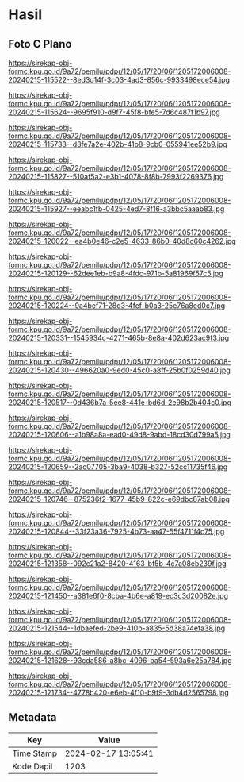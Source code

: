 # Hasil

## Foto C Plano

https://sirekap-obj-formc.kpu.go.id/9a72/pemilu/pdpr/12/05/17/20/06/1205172006008-20240215-115522--8ed3d14f-3c03-4ad3-856c-9933498ece54.jpg

https://sirekap-obj-formc.kpu.go.id/9a72/pemilu/pdpr/12/05/17/20/06/1205172006008-20240215-115624--9695f910-d9f7-45f8-bfe5-7d6c487f1b97.jpg

https://sirekap-obj-formc.kpu.go.id/9a72/pemilu/pdpr/12/05/17/20/06/1205172006008-20240215-115733--d8fe7a2e-402b-41b8-9cb0-055941ee52b9.jpg

https://sirekap-obj-formc.kpu.go.id/9a72/pemilu/pdpr/12/05/17/20/06/1205172006008-20240215-115827--510af5a2-e3b1-4078-8f8b-7993f2269376.jpg

https://sirekap-obj-formc.kpu.go.id/9a72/pemilu/pdpr/12/05/17/20/06/1205172006008-20240215-115927--eeabc1fb-0425-4ed7-8f16-a3bbc5aaab83.jpg

https://sirekap-obj-formc.kpu.go.id/9a72/pemilu/pdpr/12/05/17/20/06/1205172006008-20240215-120022--ea4b0e46-c2e5-4633-86b0-40d8c60c4262.jpg

https://sirekap-obj-formc.kpu.go.id/9a72/pemilu/pdpr/12/05/17/20/06/1205172006008-20240215-120129--62dee1eb-b9a8-4fdc-971b-5a81969f57c5.jpg

https://sirekap-obj-formc.kpu.go.id/9a72/pemilu/pdpr/12/05/17/20/06/1205172006008-20240215-120224--9a4bef71-28d3-4fef-b0a3-25e76a8ed0c7.jpg

https://sirekap-obj-formc.kpu.go.id/9a72/pemilu/pdpr/12/05/17/20/06/1205172006008-20240215-120331--1545934c-4271-465b-8e8a-402d623ac9f3.jpg

https://sirekap-obj-formc.kpu.go.id/9a72/pemilu/pdpr/12/05/17/20/06/1205172006008-20240215-120430--496620a0-9ed0-45c0-a8ff-25b0f0259d40.jpg

https://sirekap-obj-formc.kpu.go.id/9a72/pemilu/pdpr/12/05/17/20/06/1205172006008-20240215-120517--0d436b7a-5ee8-441e-bd6d-2e98b2b404c0.jpg

https://sirekap-obj-formc.kpu.go.id/9a72/pemilu/pdpr/12/05/17/20/06/1205172006008-20240215-120606--a1b98a8a-ead0-49d8-9abd-18cd30d799a5.jpg

https://sirekap-obj-formc.kpu.go.id/9a72/pemilu/pdpr/12/05/17/20/06/1205172006008-20240215-120659--2ac07705-3ba9-4038-b327-52cc11735f46.jpg

https://sirekap-obj-formc.kpu.go.id/9a72/pemilu/pdpr/12/05/17/20/06/1205172006008-20240215-120746--875236f2-1677-45b9-822c-e69dbc87ab08.jpg

https://sirekap-obj-formc.kpu.go.id/9a72/pemilu/pdpr/12/05/17/20/06/1205172006008-20240215-120844--33f23a36-7925-4b73-aa47-55f4711f4c75.jpg

https://sirekap-obj-formc.kpu.go.id/9a72/pemilu/pdpr/12/05/17/20/06/1205172006008-20240215-121358--092c21a2-8420-4163-bf5b-4c7a08eb239f.jpg

https://sirekap-obj-formc.kpu.go.id/9a72/pemilu/pdpr/12/05/17/20/06/1205172006008-20240215-121450--a381e6f0-8cba-4b6e-a819-ec3c3d20082e.jpg

https://sirekap-obj-formc.kpu.go.id/9a72/pemilu/pdpr/12/05/17/20/06/1205172006008-20240215-121544--1dbaefed-2be9-410b-a835-5d38a74efa38.jpg

https://sirekap-obj-formc.kpu.go.id/9a72/pemilu/pdpr/12/05/17/20/06/1205172006008-20240215-121628--93cda586-a8bc-4096-ba54-593a6e25a784.jpg

https://sirekap-obj-formc.kpu.go.id/9a72/pemilu/pdpr/12/05/17/20/06/1205172006008-20240215-121734--4778b420-e6eb-4f10-b9f9-3db4d2565798.jpg


## Metadata

| Key        | Value               |
| ---------- | ------------------- |
| Time Stamp | 2024-02-17 13:05:41 |
| Kode Dapil | 1203                |



